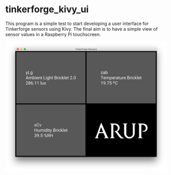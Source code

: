 # tinkerforge_kivy_ui
This program is a simple test to start developing a user interface for Tinkerforge sensors using Kivy.
The final aim is to have a simple view of sensor values in a Raspberry Pi touchscreen.

![Tinkerforge Kivy UI](https://github.com/arupiot/tinkerforge_kivy_ui/blob/master/screenshots/tf_ui.png?raw=true)




